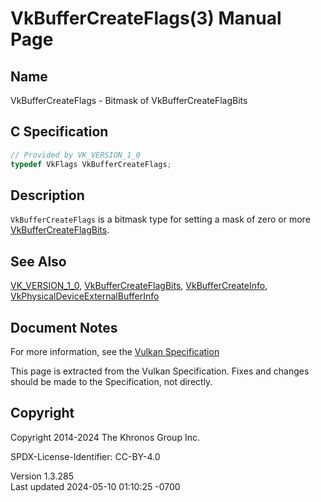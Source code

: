 # VkBufferCreateFlags(3) Manual Page

## Name

VkBufferCreateFlags - Bitmask of VkBufferCreateFlagBits



## <a href="#_c_specification" class="anchor"></a>C Specification

``` c
// Provided by VK_VERSION_1_0
typedef VkFlags VkBufferCreateFlags;
```

## <a href="#_description" class="anchor"></a>Description

`VkBufferCreateFlags` is a bitmask type for setting a mask of zero or
more [VkBufferCreateFlagBits](https://registry.khronos.org/vulkan/specs/1.3-extensions/man/html/VkBufferCreateFlagBits.html).

## <a href="#_see_also" class="anchor"></a>See Also

[VK_VERSION_1_0](https://registry.khronos.org/vulkan/specs/1.3-extensions/man/html/VK_VERSION_1_0.html),
[VkBufferCreateFlagBits](https://registry.khronos.org/vulkan/specs/1.3-extensions/man/html/VkBufferCreateFlagBits.html),
[VkBufferCreateInfo](https://registry.khronos.org/vulkan/specs/1.3-extensions/man/html/VkBufferCreateInfo.html),
[VkPhysicalDeviceExternalBufferInfo](https://registry.khronos.org/vulkan/specs/1.3-extensions/man/html/VkPhysicalDeviceExternalBufferInfo.html)

## <a href="#_document_notes" class="anchor"></a>Document Notes

For more information, see the <a
href="https://registry.khronos.org/vulkan/specs/1.3-extensions/html/vkspec.html#VkBufferCreateFlags"
target="_blank" rel="noopener">Vulkan Specification</a>

This page is extracted from the Vulkan Specification. Fixes and changes
should be made to the Specification, not directly.

## <a href="#_copyright" class="anchor"></a>Copyright

Copyright 2014-2024 The Khronos Group Inc.

SPDX-License-Identifier: CC-BY-4.0

Version 1.3.285  
Last updated 2024-05-10 01:10:25 -0700
